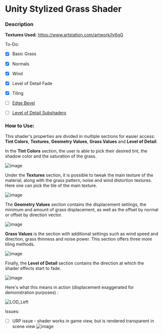 # Unity Stylized Grass Shader 

### Description




**Textures Used:** https://www.artstation.com/artwork/lv6qG

To-Do:
- [x] Basic Grass
- [x] Normals
- [x] Wind
- [x] Level of Detail Fade
- [x] Tiling
- [ ] [Edge Bevel](https://www.quizcanners.com/single-post/2018/02/08/mobile-friendly-bevel-shader-unity)
- [ ] [Level of Detail Subshaders](https://docs.unity3d.com/2018.3/Documentation/Manual/SL-ShaderLOD.html)


### How to Use:

This shader's properties are divided in multiple sections for easier access: **Tint Colors**, **Textures**, **Geometry Values**, **Grass Values** and **Level of Detail**.

In the **Tint Colors** section, the user is able to pick their desired tint, the shadow color and the saturation of the grass.

![image](https://github.com/nglk99/uma-technical-task/assets/46087451/14443d04-2db7-49d9-8623-3640f77151ed)

Under the **Textures** section, it is possible to tweak the main texture of the material, along with the grass pattern, noise and wind distortion textures. Here one can pick the tile of the main texture.

![image](https://github.com/nglk99/uma-technical-task/assets/46087451/a82ee446-f5bb-41ad-a076-f4c1b46f5588)

The **Geometry Values** section contains the displacement settings, the minimum and amount of grass displacement, as well as the offset by normal or offset by direction vector.

![image](https://github.com/nglk99/uma-technical-task/assets/46087451/0cb340ba-b996-4864-9b6d-308a4089db1b)

**Grass Values** is the section with additional settings such as wind speed and direction, grass thinness and noise power. This section offers three more tiling methods.

![image](https://github.com/nglk99/uma-technical-task/assets/46087451/66a96f0f-5673-41ea-9f21-17593c199044)

Finally, the **Level of Detail** section contains the direction at which the shader effects start to fade.

![image](https://github.com/nglk99/uma-technical-task/assets/46087451/2bf5e28c-3db5-4349-9fba-93257a10222e)


Here's what this means in action (displacement exaggerated for demonstration purposes) :

![LOD_Left](https://github.com/nglk99/uma-technical-task/assets/46087451/c6769994-ea74-43fb-a98f-de6333516715)


Issues:
- [ ] URP issue - shader works in game view, but is rendered transparent in scene view
![image](https://github.com/nglk99/uma-technical-task/assets/46087451/7fd8568e-75d7-423d-8d25-9676616a5028)

